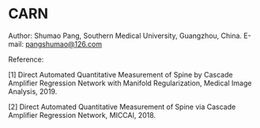 # CARN
Author: Shumao Pang, Southern Medical University, Guangzhou, China. E-mail: pangshumao@126.com

Reference: 

[1] Direct Automated Quantitative Measurement of Spine by Cascade Amplifier Regression Network with Manifold Regularization, Medical Image Analysis, 2019.

[2] Direct Automated Quantitative Measurement of Spine via Cascade Amplifier Regression Network, MICCAI, 2018.